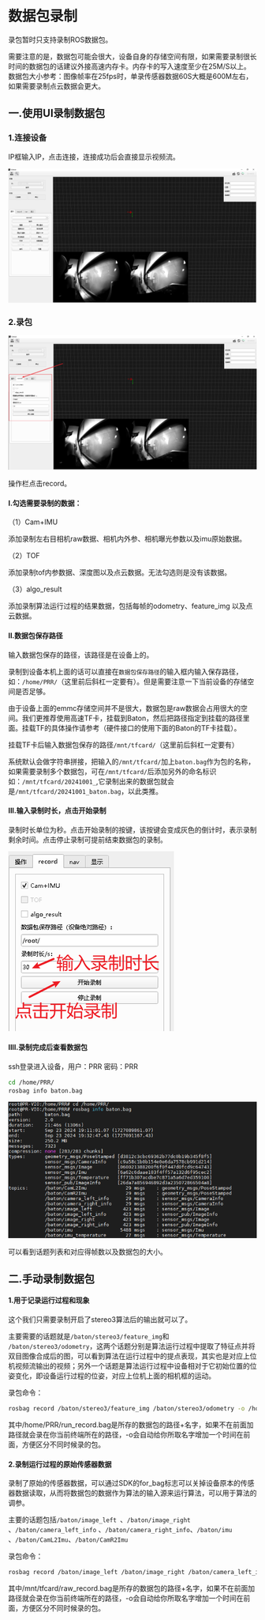 # 数据包录制

录包暂时只支持录制ROS数据包。

需要注意的是，数据包可能会很大，设备自身的存储空间有限，如果需要录制很长时间的数据包的话建议外接高速内存卡。内存卡的写入速度至少在25M/S以上。数据包大小参考：图像帧率在25fps时，单录传感器数据60S大概是600M左右，如果需要录制点云数据会更大。

## 一.使用UI录制数据包

### 1.连接设备

IP框输入IP，点击连接，连接成功后会直接显示视频流。

![](image/image_-YSl3MeXWs.png)

### 2.录包

![](image/image_xImX0pztZ8.png)

操作栏点击record。

#### I.勾选需要录制的数据：

（1）Cam+IMU

添加录制左右目相机raw数据、相机内外参、相机曝光参数以及imu原始数据。

（2）TOF

添加录制tof内参数据、深度图以及点云数据。无法勾选则是没有该数据。

（3）algo\_result

添加录制算法运行过程的结果数据，包括每帧的odometry、feature\_img 以及点云数据。

#### II.数据包保存路径

输入数据包保存的路径，该路径是在设备上的。

录制到设备本机上面的话可以直接在`数据包保存路径`的输入框内输入保存路径，如：`/home/PRR/`（这里前后斜杠一定要有）。但是需要注意一下当前设备的存储空间是否足够。

由于设备上面的emmc存储空间并不是很大，数据包是raw数据会占用很大的空间。我们更推荐使用高速TF卡，挂载到Baton，然后把路径指定到挂载的路径里面。挂载TF的具体操作请参考（硬件接口的使用下面的Baton的TF卡挂载）。

挂载TF卡后输入数据包保存的路径`/mnt/tfcard/`（这里前后斜杠一定要有）

系统默认会做字符串拼接，把输入的`/mnt/tfcard/`加上`baton.bag`作为包的名称，如果需要录制多个数据包，可在`/mnt/tfcard/`后添加另外的命名标识如：`/mnt/tfcard/20241001_`,它录制出来的数据包就会是`/mnt/tfcard/20241001_baton.bag`，以此类推。

#### III.输入录制时长，点击开始录制

录制时长单位为秒。点击开始录制的按键，该按键会变成灰色的倒计时，表示录制剩余时间。点击停止录制可提前结束数据包的录制。

![](image/image_f_wj4VIeI7.png)

#### IIII.录制完成后查看数据包

ssh登录进入设备，用户：PRR      密码：PRR

```bash
cd /home/PRR/
rosbag info baton.bag
```

![](image/image_CArLS0rxGm.png)

可以看到话题列表和对应得帧数以及数据包的大小。

## 二.手动录制数据包

#### 1.用于记录运行过程和现象

这个我们只需要录制开启了stereo3算法后的输出就可以了。

主要需要的话题就是`/baton/stereo3/feature_img`和 `/baton/stereo3/odometry`，这两个话题分别是算法运行过程中提取了特征点并将双目图像合成后的图，可以看到算法在运行过程中的提点表现，其实也是对应上位机视频流输出的视频；另外一个话题是算法运行过程中设备相对于它初始位置的位姿变化，即设备运行过程的位姿，对应上位机上面的相机框的运动。

录包命令：

```bash
rosbag record /baton/stereo3/feature_img /baton/stereo3/odometry -o /home/PRR/run_record.bag
```

其中/home/PRR/run\_record.bag是所存的数据包的路径+名字，如果不在前面加路径就会录在你当前终端所在的路径，-o会自动给你所取名字增加一个时间在前面，方便区分不同时候录的包。

#### 2.录制运行过程的原始传感器数据

录制了原始的传感器数据，可以通过SDK的for\_bag标志可以关掉设备原本的传感器数据读取，从而将数据包的数据作为算法的输入源来运行算法，可以用于算法的调参。

主要的话题包括`/baton/image_left `、`/baton/image_right` 、`/baton/camera_left_info` 、`/baton/camera_right_info`、`/baton/imu`  、`/baton/CamL2Imu`、`/baton/CamR2Imu`

录包命令：

```bash
rosbag record /baton/image_left /baton/image_right /baton/camera_left_info /baton/camera_right_info /baton/imu  /baton/CamL2Imu /baton/CamR2Imu -o /mnt/tfcard/raw_record.bag
```

其中/mnt/tfcard/raw\_record.bag是所存的数据包的路径+名字，如果不在前面加路径就会录在你当前终端所在的路径，-o会自动给你所取名字增加一个时间在前面，方便区分不同时候录的包。
